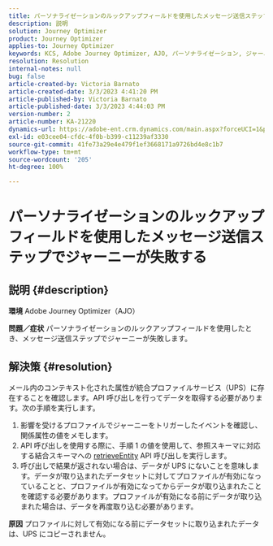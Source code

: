 ```yaml
---
title: パーソナライゼーションのルックアップフィールドを使用したメッセージ送信ステップでジャーニーが失敗する
description: 説明
solution: Journey Optimizer
product: Journey Optimizer
applies-to: Journey Optimizer
keywords: KCS, Adobe Journey Optimizer, AJO, パーソナライゼーション, ジャーニーの失敗
resolution: Resolution
internal-notes: null
bug: false
article-created-by: Victoria Barnato
article-created-date: 3/3/2023 4:41:20 PM
article-published-by: Victoria Barnato
article-published-date: 3/3/2023 4:44:03 PM
version-number: 2
article-number: KA-21220
dynamics-url: https://adobe-ent.crm.dynamics.com/main.aspx?forceUCI=1&pagetype=entityrecord&etn=knowledgearticle&id=645a1537-e2b9-ed11-83fe-6045bd006b25
exl-id: e03cee04-cfdc-4f0b-b399-c11239af3330
source-git-commit: 41fe73a29e4e479f1ef3668171a9726bd4e8c1b7
workflow-type: tm+mt
source-wordcount: '205'
ht-degree: 100%

---
```


# パーソナライゼーションのルックアップフィールドを使用したメッセージ送信ステップでジャーニーが失敗する

## 説明 {#description}

<b>環境</b>
Adobe Journey Optimizer（AJO）


<b>問題／症状</b>
パーソナライゼーションのルックアップフィールドを使用したとき、メッセージ送信ステップでジャーニーが失敗します。


## 解決策 {#resolution}


メール内のコンテキスト化された属性が統合プロファイルサービス（UPS）に存在することを確認します。API 呼び出しを行ってデータを取得する必要があります。次の手順を実行します。

1. 影響を受けるプロファイルでジャーニーをトリガーしたイベントを確認し、関係属性の値をメモします。
2. API 呼び出しを使用する際に、手順 1 の値を使用して、参照スキーマに対応する結合スキーマへの [retrieveEntity](https://developer.adobe.com/experience-platform-apis/references/profile/#tag/Entities/operation/retrieveEntity) API 呼び出しを実行します。
3. 呼び出しで結果が返されない場合は、データが UPS にないことを意味します。データが取り込まれたデータセットに対してプロファイルが有効になっていることと、プロファイルが有効になってからデータが取り込まれたことを確認する必要があります。プロファイルが有効になる前にデータが取り込まれた場合は、データを再度取り込む必要があります。



<b>原因</b>
プロファイルに対して有効になる前にデータセットに取り込まれたデータは、UPS にコピーされません。
